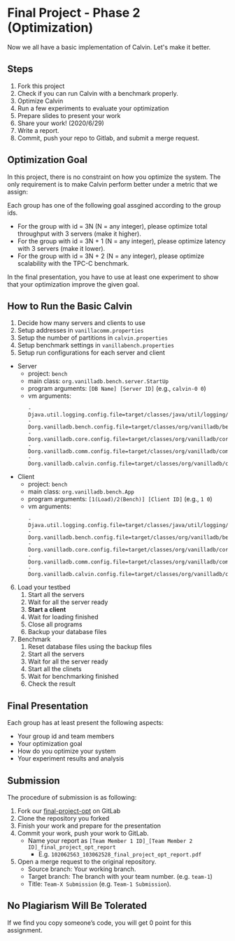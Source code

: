 # Final Project - Phase 2 (Optimization)

Now we all have a basic implementation of Calvin. Let's make it better.

## Steps

1. Fork this project
2. Check if you can run Calvin with a benchmark properly.
3. Optimize Calvin
4. Run a few experiments to evaluate your optimization
5. Prepare slides to present your work
6. Share your work! (2020/6/29)
7. Write a report.
8. Commit, push your repo to Gitlab, and submit a merge request.

## Optimization Goal

In this project, there is no constraint on how you optimize the system. The only requirement is to make Calvin perform better under a metric that we assign:

Each group has one of the following goal assgined according to the group ids.

- For the group with id = 3N (N = any integer), please optimize total throughput with 3 servers (make it higher).
- For the group with id = 3N + 1 (N = any integer), please optimize latency with 3 servers (make it lower).
- For the group with id = 3N + 2 (N = any integer), please optimize scalability with the TPC-C benchmark.

In the final presentation, you have to use at least one experiment to show that your optimization improve the given goal.

## How to Run the Basic Calvin

1. Decide how many servers and clients to use
2. Setup addresses in `vanillacomm.properties`
3. Setup the number of partitions in `calvin.properties`
4. Setup benchmark settings in `vanillabench.properties`
5. Setup run configurations for each server and client
  - Server
    - project: `bench`
    - main class: `org.vanilladb.bench.server.StartUp`
    - program arguments: `[DB Name] [Server ID]` (e.g., `calvin-0 0`)
    - vm arguments:
      ```
      -Djava.util.logging.config.file=target/classes/java/util/logging/logging.properties
      -Dorg.vanilladb.bench.config.file=target/classes/org/vanilladb/bench/vanillabench.properties
      -Dorg.vanilladb.core.config.file=target/classes/org/vanilladb/core/vanilladb.properties
      -Dorg.vanilladb.comm.config.file=target/classes/org/vanilladb/comm/vanillacomm.properties
      -Dorg.vanilladb.calvin.config.file=target/classes/org/vanilladb/calvin/calvin.properties
      ```
  - Client
    - project: `bench`
    - main class: `org.vanilladb.bench.App`
    - program arguments: `[1(Load)/2(Bench)] [Client ID]` (e.g., `1 0`)
    - vm arguments:
      ```
      -Djava.util.logging.config.file=target/classes/java/util/logging/logging.properties
      -Dorg.vanilladb.bench.config.file=target/classes/org/vanilladb/bench/vanillabench.properties
      -Dorg.vanilladb.core.config.file=target/classes/org/vanilladb/core/vanilladb.properties
      -Dorg.vanilladb.comm.config.file=target/classes/org/vanilladb/comm/vanillacomm.properties
      -Dorg.vanilladb.calvin.config.file=target/classes/org/vanilladb/calvin/calvin.properties
      ```
6. Load your testbed
   1. Start all the servers
   2. Wait for all the server ready
   3. **Start a client**
   4. Wait for loading finished
   5. Close all programs
   6. Backup your database files
7. Benchmark
   1. Reset database files using the backup files
   2. Start all the servers
   3. Wait for all the server ready
   4. Start all the clinets
   5. Wait for benchmarking finished
   6. Check the result

## Final Presentation

Each group has at least present the following aspects:

- Your group id and team members
- Your optimization goal
- How do you optimize your system
- Your experiment results and analysis

## Submission

The procedure of submission is as following:

1. Fork our [final-project-opt](https://shwu10.cs.nthu.edu.tw/courses/databases/2020-spring/db20-final-project-opt) on GitLab
2. Clone the repository you forked
3. Finish your work and prepare for the presentation
4. Commit your work, push your work to GitLab.
   - Name your report as `[Team Member 1 ID]_[Team Member 2 ID]_final_project_opt_report`
     - E.g. `102062563_103062528_final_project_opt_report.pdf`
5. Open a merge request to the original repository.
   - Source branch: Your working branch.
   - Target branch: The branch with your team number. (e.g. `team-1`)
   - Title: `Team-X Submission` (e.g. `Team-1 Submission`).

## No Plagiarism Will Be Tolerated

If we find you copy someone’s code, you will get 0 point for this assignment.
